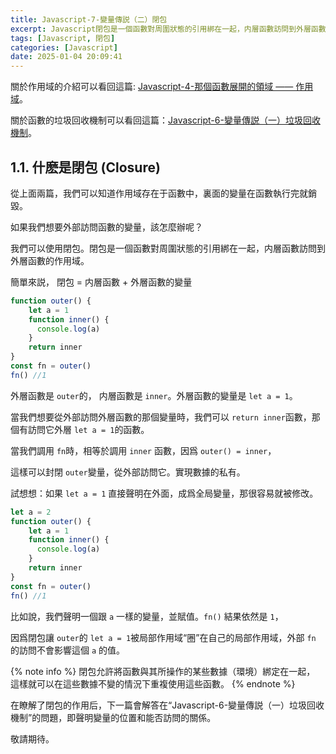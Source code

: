 ```yaml
---
title: Javascript-7-變量傳説（二）閉包
excerpt: Javascript閉包是一個函數對周圍狀態的引用綁在一起，内層函數訪問到外層函數的作用域。
tags: [Javascript, 閉包] 
categories: [Javascript]
date: 2025-01-04 20:09:41
---
```


關於作用域的介紹可以看回這篇: [Javascript-4-那個函數展開的領域 —— 作用域](https://wooiseong.vercel.app/2025/01/02/JS-4-scope/)。

關於函數的垃圾回收機制可以看回這篇：[Javascript-6-變量傳説（一）垃圾回收機制](https://wooiseong.vercel.app/2025/01/04/JS-6-garbageCollection/)。

## 1.1. 什麽是閉包 (Closure)
從上面兩篇，我們可以知道作用域存在于函數中，裏面的變量在函數執行完就銷毀。

如果我們想要外部訪問函數的變量，該怎麼辦呢？

我們可以使用閉包。閉包是一個函數對周圍狀態的引用綁在一起，内層函數訪問到外層函數的作用域。

簡單來説， 閉包 = 内層函數 + 外層函數的變量
```javascript
function outer() {
    let a = 1
    function inner() {
      console.log(a)
    }
    return inner
}
const fn = outer()
fn() //1
```

外層函數是 `outer`的， 内層函數是 `inner`。外層函數的變量是 `let a = 1`。

當我們想要從外部訪問外層函數的那個變量時，我們可以 `return inner`函數，那個有訪問它外層 `let a = 1`的函數。

當我們調用 `fn`時，相等於調用 `inner` 函數，因爲 `outer() = inner`，

這樣可以封閉 `outer`變量，從外部訪問它。實現數據的私有。

試想想：如果 `let a = 1` 直接聲明在外面，成爲全局變量，那很容易就被修改。
<br>

```javascript
let a = 2
function outer() {
    let a = 1
    function inner() {
      console.log(a)
    }
    return inner
}
const fn = outer()
fn() //1
```
比如說，我們聲明一個跟 `a` 一樣的變量，並賦值。`fn()` 結果依然是 `1`，

因爲閉包讓 `outer`的 `let a = 1`被局部作用域“圈”在自己的局部作用域，外部 `fn` 的訪問不會影響這個 `a` 的值。 
<br>

{% note info %}
閉包允許將函數與其所操作的某些數據（環境）綁定在一起，
這樣就可以在這些數據不變的情況下重複使用這些函數。
{% endnote %}
<br>

在瞭解了閉包的作用后，下一篇會解答在“Javascript-6-變量傳説（一）垃圾回收機制”的問題，即聲明變量的位置和能否訪問的關係。

敬請期待。